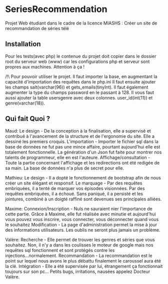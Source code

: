 # SeriesRecommendation
Projet Web étudiant dans le cadre de la licence MIASHS : Créer un site de recommandation de séries télé

## Installation

Pour les tests(avec php) le contenue du projet doit copier dans le dossier root du serveur web (www) car les configurations php et serveur sont propres aux machines. Attention à ça !

/!\ Pour pouvoir utiliser le projet. Il faut importer la base, en augmentant la capacité d'importation des requêtes dans le php.ini
Il faut ensuite ajouter les champs salt(varchar(96)) et gets_emails(tinyInt). Il faut également augmenter la type du champs password en le passant à 128.
Il vous faut aussi ajouter la table usersgenre avec deux colonnes. user_id(int(11)) et genre(varchar(18)).


## Qui fait Quoi ?

Maud: 
Le design - De la conception à la finalisation, elle a supervisé et contribué à l'avancement de la structure et de l'ergonomie du site. 
Elle a dessiné les premiers croquis. 
L'importation - Importer le fichier sql dans la base de données ne fut pas une mince affaire, pourtant aujourd'hui elle est totalement fonctionnelle.
La génération d'un Json fut faite pour montrer nos talents de programmeur, elle en est l'auteure. 
Affichage/consultation - Toute la partie concernant l'affichage et les redirections ont été redigée de sa main. La base de données n'a plus de secret pour elle.

Mathieu: 
Le design - Il a dopté le fonctionnement de bootstrap afin de nous créer un site élégant et responsif. 
Le marquage - Par des requêtes embriquées, il a tenté de marquer vos épisodes visionnées. Par des requêtes embriquées, il a échoué. Sans paniqué, il a persisté et les jointures, combiné à un doigté raffiné sont devenues ses principales alliées.
  
Maxime: 
Connexion/Inscription - Nuls ne sauraient nier l'importance de cette partie. Grâce à Maxime, elle fut réalisée avec minutie et aujourd'hui vous pouvez vous inscrire, vous connecter, vous déconnecter quand vous le souhaitez
Modification - La page d'administration permet la mise à jour des informations utilisateurs. Les oublis ne seront plus jamais un problème. 

Valère: 
Recherche - Elle permet de trouver les genres et séries que vous souhaitez. Non, il n'y a dans les coulisses le moteur de google mais nos requêtes sql fonctionnent et sont protégés contre les injections...normalement. 
Recommandation - La recommandation est le point sur lequel nous avons le plus débattu finalement le caroussel aura été la clé.
Intégration - Elle a été supervisée par lui, étrangement ça fonctionnait toujours sur son pc... Petits bugs, irritations, nausées appelez Docteur Valère.


